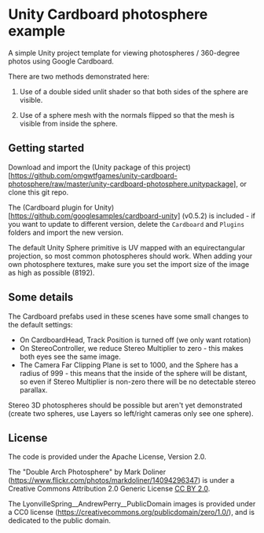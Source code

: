# Unity Cardboard photosphere example 
A simple Unity project template for viewing photospheres / 360-degree photos using Google Cardboard.

There are two methods demonstrated here:

  1. Use of a double sided unlit shader so that both sides of the sphere are visible.

  2. Use of a sphere mesh with the normals flipped so that the mesh is visible from inside the sphere.

## Getting started

Download and import the (Unity package of this project)[https://github.com/omgwtfgames/unity-cardboard-photosphere/raw/master/unity-cardboard-photosphere.unitypackage], or clone this git repo.

The (Cardboard plugin for Unity)[https://github.com/googlesamples/cardboard-unity] (v0.5.2) is included - if you want to update to different version, delete the `Cardboard` and `Plugins` folders and import the new version.

The default Unity Sphere primitive is UV mapped with an equirectangular projection, so most common photospheres should work. When adding your own photosphere textures, make sure you set the import size of the image as high as possible (8192).

## Some details

The Cardboard prefabs used in these scenes have some small changes to the default settings:

  * On CardboardHead, Track Position is turned off (we only want rotation)
  * On StereoController, we reduce Stereo Multiplier to zero - this makes both eyes see the same image.
  * The Camera Far Clipping Plane is set to 1000, and the Sphere has a radius of 999 - this means that the inside of the sphere will be distant, so even if Stereo Multiplier is non-zero there will be no detectable stereo parallax.

Stereo 3D photospheres should be possible but aren't yet demonstrated (create two spheres, use Layers so left/right cameras only see one sphere).

## License
The code is provided under the Apache License, Version 2.0.

The "Double Arch Photosphere" by Mark Doliner (https://www.flickr.com/photos/markdoliner/14094296347) is under a Creative Commons Attribution 2.0 Generic License [CC BY 2.0](https://creativecommons.org/licenses/by/2.0/).

The LyonvilleSpring__AndrewPerry__PublicDomain images is provided under a CC0 license (https://creativecommons.org/publicdomain/zero/1.0/), and is dedicated to the public domain.

